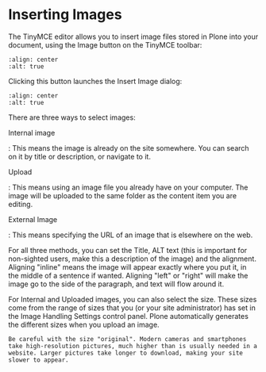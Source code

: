 # Inserting Images

The TinyMCE editor allows you to insert image files stored in Plone into your document, using the Image button on the TinyMCE toolbar:

```{figure} tinymce-imgbutton.png
:align: center
:alt: true
```

Clicking this button launches the Insert Image dialog:

```{figure} tinymce-imgdialog.png
:align: center
:alt: true
```

There are three ways to select images:

Internal image

: This means the image is already on the site somewhere. You can search on it by title or description, or navigate to it.

Upload

: This means using an image file you already have on your computer. The image will be uploaded to the same folder as the content item you are editing.

External Image

: This means specifying the URL of an image that is elsewhere on the web.

For all three methods, you can set the Title, ALT text (this is important for non-sighted users, make this a description of the image) and the alignment. Aligning "inline" means the image will appear exactly where you put it, in the middle of a sentence if wanted. Aligning "left" or "right" will make the image go to the side of the paragraph, and text will flow around it.

For Internal and Uploaded images, you can also select the size. These sizes come from the range of sizes that you (or your site administrator) has set in the Image Handling Settings control panel. Plone automatically generates the different sizes when you upload an image.

```{note}
Be careful with the size "original". Modern cameras and smartphones take high-resolution pictures, much higher than is usually needed in a website. Larger pictures take longer to download, making your site slower to appear.
```
